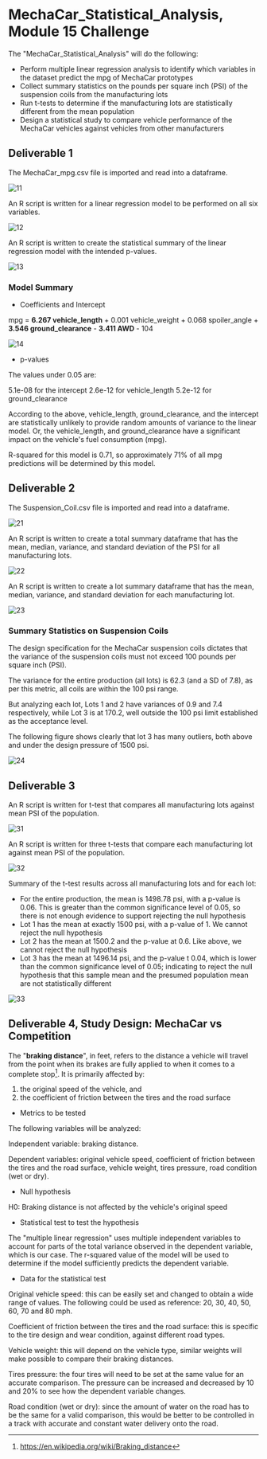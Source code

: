# MechaCar_Statistical_Analysis, Module 15 Challenge

The "MechaCar_Statistical_Analysis" will do the following:

* Perform multiple linear regression analysis to identify which variables in the dataset predict the mpg of MechaCar prototypes
* Collect summary statistics on the pounds per square inch (PSI) of the suspension coils from the manufacturing lots
* Run t-tests to determine if the manufacturing lots are statistically different from the mean population
* Design a statistical study to compare vehicle performance of the MechaCar vehicles against vehicles from other manufacturers


## Deliverable 1

The MechaCar_mpg.csv file is imported and read into a dataframe.

![11](Images/11.png)

An R script is written for a linear regression model to be performed on all six variables.

![12](Images/12.png)

An R script is written to create the statistical summary of the linear regression model with the intended p-values.

![13](Images/13.png)

### Model Summary

* Coefficients and Intercept

mpg =   **6.267 vehicle_length** +
        0.001 vehicle_weight +
        0.068 spoiler_angle +
        **3.546 ground_clearance** -
        **3.411 AWD** -
        104

![14](Images/14.png)

* p-values

The values under 0.05 are:

5.1e-08 for the intercept
2.6e-12 for vehicle_length
5.2e-12 for ground_clearance

According to the above, vehicle_length, ground_clearance, and the intercept are statistically unlikely to provide random amounts of variance to the linear model. Or, the vehicle_length, and ground_clearance have a significant impact on the vehicle's fuel consumption (mpg).

R-squared for this model is 0.71, so approximately 71% of all mpg predictions will be determined by this model.


## Deliverable 2

The Suspension_Coil.csv file is imported and read into a dataframe.

![21](Images/21.png)

An R script is written to create a total summary dataframe that has the mean, median, variance, and standard deviation of the PSI for all manufacturing lots.

![22](Images/22.png)

An R script is written to create a lot summary dataframe that has the mean, median, variance, and standard deviation for each manufacturing lot.

![23](Images/23.png)

### Summary Statistics on Suspension Coils

The design specification for the MechaCar suspension coils dictates that the variance of the suspension coils must not exceed 100 pounds per square inch (PSI).

The variance for the entire production (all lots) is 62.3 (and a SD of 7.8), as per this metric, all coils are within the 100 psi range.

But analyzing each lot, Lots 1 and 2 have variances of 0.9 and 7.4 respectively, while Lot 3 is at 170.2, well outside the 100 psi limit established as the acceptance level.

The following figure shows clearly that lot 3 has many outliers, both above and under the design pressure of 1500 psi.

![24](Images/24.png)


## Deliverable 3

An R script is written for t-test that compares all manufacturing lots against mean PSI of the population.

![31](Images/31.png)

An R script is written for three t-tests that compare each manufacturing lot against mean PSI of the population.

![32](Images/32.png)

Summary of the t-test results across all manufacturing lots and for each lot:

* For the entire production, the mean is 1498.78 psi, with a p-value is 0.06. This is greater than the common significance level of 0.05, so there is not enough evidence to support rejecting the null hypothesis
* Lot 1 has the mean at exactly 1500 psi, with a p-value of 1. We cannot reject the null hypothesis
* Lot 2 has the mean at 1500.2 and the p-value at 0.6. Like above, we cannot reject the null hypothesis
* Lot 3 has the mean at 1496.14 psi, and the p-value t 0.04, which is lower than the common significance level of 0.05; indicating to reject the null hypothesis that this sample mean and the presumed population mean are not statistically different

![33](Images/33.png)


## Deliverable 4, Study Design: MechaCar vs Competition

The "**braking distance**", in feet, refers to the distance a vehicle will travel from the point when its brakes are fully applied to when it comes to a complete stop[^1]. It is primarily affected by:
1. the original speed of the vehicle, and
2. the coefficient of friction between the tires and the road surface

* Metrics to be tested

The following variables will be analyzed:

Independent variable: braking distance.

Dependent variables: original vehicle speed, coefficient of friction between the tires and the road surface, vehicle weight, tires pressure, road condition (wet or dry).

* Null hypothesis

H0: Braking distance is not affected by the vehicle's original speed

* Statistical test to test the hypothesis

The "multiple linear regression" uses multiple independent variables to account for parts of the total variance observed in the dependent variable, which is our case. The r-squared value of the model will be used to determine if the model sufficiently predicts the dependent variable.

* Data for the statistical test

Original vehicle speed: this can be easily set and changed to obtain a wide range of values. The following could be used as reference: 20, 30, 40, 50, 60, 70 and 80 mph.

Coefficient of friction between the tires and the road surface: this is specific to the tire design and wear condition, against different road types.

Vehicle weight: this will depend on the vehicle type, similar weights will make possible to compare their braking distances.

Tires pressure: the four tires will need to be set at the same value for an accurate comparison. The pressure can be increased and decreased by 10 and 20% to see how the dependent variable changes.

Road condition (wet or dry): since the amount of water on the road has to be the same for a valid comparison, this would be better to be controlled in a track with accurate and constant water delivery onto the road.

[^1]: https://en.wikipedia.org/wiki/Braking_distance